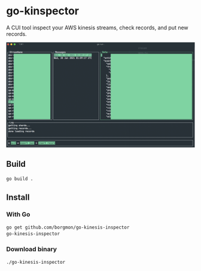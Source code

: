 # go-kinspector

A CUI tool inspect your AWS kinesis streams, check records, and put new records.

![screenshot](screenshot.png)

## Build

```zsh
go build .
```

## Install

### With Go

```zsh
go get github.com/borgmon/go-kinesis-inspector
go-kinesis-inspector
```

### Download binary

```zsh
./go-kinesis-inspector
```
